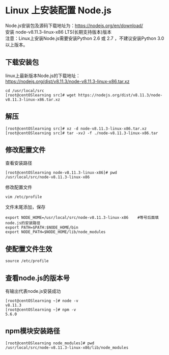 # Linux 上安装配置 Node.js
Node.js安装包及源码下载地址为：https://nodejs.org/en/download/</br>
安装 node-v8.11.3-linux-x86 LTS(长期支持版本)版本</br>
注意：Linux上安装Node.js需要安装Python 2.6 或 2.7 ，不建议安装Python 3.0以上版本。</br>

## 下载安装包
linux上最新版本Node.js的下载地址：</br>
https://nodejs.org/dist/v8.11.3/node-v8.11.3-linux-x86.tar.xz</br>
```
cd /usr/local/src
[root@centOSlearning src]# wget https://nodejs.org/dist/v8.11.3/node-v8.11.3-linux-x86.tar.xz
```
## 解压
```
[root@centOSlearning src]# xz -d node-v8.11.3-linux-x86.tar.xz
[root@centOSlearning src]# tar -xvJ -f ./node-v8.11.3-linux-x86.tar
```

## 修改配置文件
查看安装路径</br>
```
[root@centOSlearning node-v8.11.3-linux-x86]# pwd
/usr/local/src/node-v8.11.3-linux-x86
```

修改配置文件
```
vim /etc/profile
```
文件末尾添加，保存
```
export NODE_HOME=/usr/local/src/node-v8.11.3-linux-x86    #等号后面填node.js的安装路径
export PATH=$PATH:$NODE_HOME/bin
export NODE_PATH=$NODE_HOME/lib/node_modules
```

## 使配置文件生效
```
source /etc/profile
```

## 查看node.js的版本号
有输出代表node.js安装成功
```
[root@centOSlearning ~]# node -v
v8.11.3
[root@centOSlearning ~]# npm -v 
5.6.0
```
## npm模块安装路径
```
[root@centOSlearning node_modules]# pwd
/usr/local/src/node-v8.11.3-linux-x86/lib/node_modules
```
